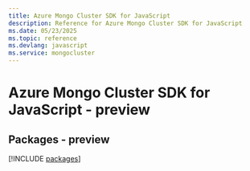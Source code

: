 ```yaml
---
title: Azure Mongo Cluster SDK for JavaScript
description: Reference for Azure Mongo Cluster SDK for JavaScript
ms.date: 05/23/2025
ms.topic: reference
ms.devlang: javascript
ms.service: mongocluster
---
```

# Azure Mongo Cluster SDK for JavaScript - preview
## Packages - preview
[!INCLUDE [packages](mongo-cluster-index.md)]